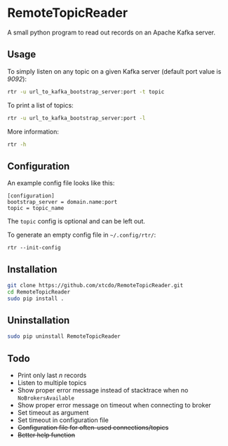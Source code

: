 # RemoteTopicReader
A small python program to read out records on an Apache Kafka server.

## Usage
To simply listen on any topic on a given Kafka server (default port value is *9092*):
```bash
rtr -u url_to_kafka_bootstrap_server:port -t topic
```

To print a list of topics:
```bash
rtr -u url_to_kafka_bootstrap_server:port -l
```

More information:
```bash
rtr -h
```

## Configuration
An example config file looks like this:
```
[configuration]
bootstrap_server = domain.name:port
topic = topic_name
```
The `topic` config is optional and can be left out.

To generate an empty config file in `~/.config/rtr/`:
```
rtr --init-config
```

## Installation
```bash
git clone https://github.com/xtcdo/RemoteTopicReader.git
cd RemoteTopicReader
sudo pip install .
```

## Uninstallation
```bash
sudo pip uninstall RemoteTopicReader
```

## Todo
* Print only last *n* records
* Listen to multiple topics
* Show proper error message instead of stacktrace when no `NoBrokersAvailable`
* Show proper error message on timeout when connecting to broker
* Set timeout as argument
* Set timeout in configuration file
* ~~Configuration file for often-used connections/topics~~
* ~~Better help function~~
